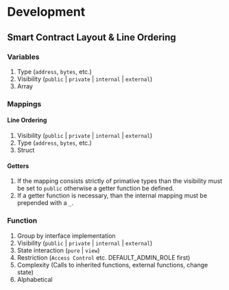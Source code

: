 # Development

## Smart Contract Layout & Line Ordering

### Variables

1. Type (`address`, `bytes`, etc.)
2. Visibility (`public` | `private` | `internal` | `external`)
3. Array

### Mappings

#### Line Ordering

1. Visibility (`public` | `private` | `internal` | `external`)
2. Type (`address`, `bytes`, etc.)
3. Struct

#### Getters

1. If the mapping consists strictly of primative types than the visibility must be set to `public` otherwise a getter function be defined.
2. If a getter function is necessary, than the internal mapping must be prepended with a `_`.

### Function

1. Group by interface implementation
2. Visibility (`public` | `private` | `internal` | `external`)
3. State interaction (`pure` | `view`)
4. Restriction (`Access Control` etc. DEFAULT_ADMIN_ROLE first)
5. Complexity (Calls to inherited functions, external functions, change state)
6. Alphabetical
